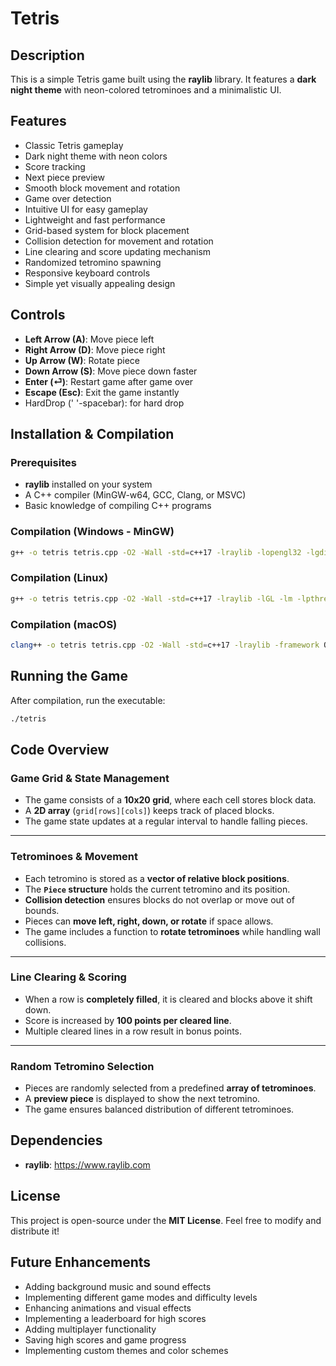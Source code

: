 # Tetris 

## Description
This is a simple Tetris game built using the **raylib** library. It features a **dark night theme** with neon-colored tetrominoes and a minimalistic UI.

## Features
- Classic Tetris gameplay
- Dark night theme with neon colors
- Score tracking
- Next piece preview
- Smooth block movement and rotation
- Game over detection
- Intuitive UI for easy gameplay
- Lightweight and fast performance
- Grid-based system for block placement
- Collision detection for movement and rotation
- Line clearing and score updating mechanism
- Randomized tetromino spawning
- Responsive keyboard controls
- Simple yet visually appealing design

## Controls
- **Left Arrow (A)**: Move piece left
- **Right Arrow (D)**: Move piece right
- **Up Arrow (W)**: Rotate piece
- **Down Arrow (S)**: Move piece down faster
- **Enter (⏎)**: Restart game after game over
- **Escape (Esc)**: Exit the game instantly
- HardDrop (' '-spacebar): for hard drop

## Installation & Compilation
### Prerequisites
- **raylib** installed on your system
- A C++ compiler (MinGW-w64, GCC, Clang, or MSVC)
- Basic knowledge of compiling C++ programs

### Compilation (Windows - MinGW)
```sh
g++ -o tetris tetris.cpp -O2 -Wall -std=c++17 -lraylib -lopengl32 -lgdi32 -lwinmm
```

### Compilation (Linux)
```sh
g++ -o tetris tetris.cpp -O2 -Wall -std=c++17 -lraylib -lGL -lm -lpthread -ldl -lrt -lX11
```

### Compilation (macOS)
```sh
clang++ -o tetris tetris.cpp -O2 -Wall -std=c++17 -lraylib -framework OpenGL -framework Cocoa -framework IOKit -framework CoreVideo
```

## Running the Game
After compilation, run the executable:
```sh
./tetris
```

## Code Overview
### Game Grid & State Management
- The game consists of a **10x20 grid**, where each cell stores block data.
- A **2D array** (`grid[rows][cols]`) keeps track of placed blocks.
- The game state updates at a regular interval to handle falling pieces.

---

### Tetrominoes & Movement
- Each tetromino is stored as a **vector of relative block positions**.
- The **`Piece` structure** holds the current tetromino and its position.
- **Collision detection** ensures blocks do not overlap or move out of bounds.
- Pieces can **move left, right, down, or rotate** if space allows.
- The game includes a function to **rotate tetrominoes** while handling wall collisions.

---

### Line Clearing & Scoring
- When a row is **completely filled**, it is cleared and blocks above it shift down.
- Score is increased by **100 points per cleared line**.
- Multiple cleared lines in a row result in bonus points.

---

### Random Tetromino Selection
- Pieces are randomly selected from a predefined **array of tetrominoes**.
- A **preview piece** is displayed to show the next tetromino.
- The game ensures balanced distribution of different tetrominoes.

## Dependencies
- **raylib**: https://www.raylib.com

## License
This project is open-source under the **MIT License**. Feel free to modify and distribute it!

## Future Enhancements
- Adding background music and sound effects
- Implementing different game modes and difficulty levels
- Enhancing animations and visual effects
- Implementing a leaderboard for high scores
- Adding multiplayer functionality
- Saving high scores and game progress
- Implementing custom themes and color schemes

